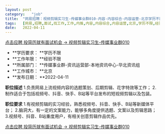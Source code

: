 ```yaml
---
layout:	post
category:	"job"
title:	"网易招聘：视频剪辑实习生-传媒事业群010-内容-内容综合-内容运营-北京学历不限经验不限"
tags:	[网易,招聘,面试,找工作,工作,内推,内容,内容综合,内容运营,北京,学历不限,经验不限]
date:	2022-04-11
---
```


[点击应聘 投简历就有面试机会 -> 视频剪辑实习生-传媒事业群010](http://mobile.bole.netease.com/bole/boleDetail?id=39514&employeeId=346f03c3cda5f04c&key=all)



- **学历要求： **学历不限
- **工作年限： **经验不限
- **所属部门： **传媒事业群-资讯运营部-本地资讯中心-华北资讯组
- **工作城市： **北京
- **发布日期： **2022-04-11



**职位描述**
1.负责网易上流视频内容的选题策划、后期剪辑、花字特效等工作；
2.制作适合于包括视频号、抖音、快手、B站等平台发布的短视频剪辑以及包装。



**职位要求**
1.有视频剪辑的实习经验，熟悉视频号、抖音、快手、B站等新媒体平台；
2.脑洞大，有一定的文案能力，能够多角度提供选题、文案以及剪辑思路；
3.视频号、抖音、B站重度用户，有相关创意剪辑作品优先。




[点击应聘 投简历就有面试机会 -> 视频剪辑实习生-传媒事业群010](http://mobile.bole.netease.com/bole/boleDetail?id=39514&employeeId=346f03c3cda5f04c&key=all)